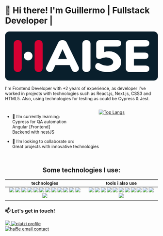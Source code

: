 # 🍉 Hi there! I'm Guillermo | Fullstack Developer |
<div align="center">
  <picture>
    <source media="(prefers-color-scheme: dark)" srcset="./images/hai5eLogo_darkBackground.svg">
    <source media="(prefers-color-scheme: light)" srcset="https://hai5e.com/haiseAssets/Digitales/1x/hai5eLogo_light-bg.png">
    <img width="700" heigth="225" alt="Hai5e brand logo - GuillermoRN" src="./images/hai5eLogo_darkBackground.svg">
  </picture>
</div>

I'm Frontend Developer with +2 years of experience, as developer I've worked in projects with technologies such as React.js, Next.js, CSS3 and HTML5. Also, using technologies for testing as could be Cypress & Jest.

<div style="display: flex">
    
  - 🌱 I’m currently learning: <br />
  Cypress for QA automation <br />
  Angular [Frontend] <br />
  Backend with nestJS 
  
  - 👯 I’m looking to collaborate on: <br />
  Great projects with innovative technologies <br />
    

  [![Top Langs](https://github-readme-stats.vercel.app/api/top-langs/?username=Hai5edfm&theme=dark&layout=compact)](https://github.com/anuraghazra/github-readme-stats)

</div>

<h2 align="center"> Some technologies I use: </h2>

| technologies | tools i also use |
| --- | --- |
| <div align="center"> <img src="https://img.shields.io/badge/HTML5-E34F26?style=for-the-badge&logo=html5&logoColor=white" /> <!-- HTML5 --> <img src="https://img.shields.io/badge/CSS3-1572B6?style=for-the-badge&logo=css3&logoColor=white" /> <!-- CSS3 --> <img src="https://img.shields.io/badge/Sass-CC6699?style=for-the-badge&logo=sass&logoColor=white" /> <!-- SASS --> <img src="https://img.shields.io/badge/Tailwind_CSS-38B2AC?style=for-the-badge&logo=tailwind-css&logoColor=white" /> <!-- Tailwind --> <img src="https://img.shields.io/badge/React-20232A?style=for-the-badge&logo=react&logoColor=61DAFB" /> <!-- React --> <img src="https://img.shields.io/badge/next.js-000000?style=for-the-badge&logo=nextdotjs&logoColor=white" /> <!-- NextJS --> <img src="https://img.shields.io/badge/JavaScript-323330?style=for-the-badge&logo=javascript&logoColor=F7DF1E" /> <!-- JavaScript --> <img src="https://img.shields.io/badge/TypeScript-007ACC?style=for-the-badge&logo=typescript&logoColor=white" /> <!-- Typescript --> <img src="https://img.shields.io/badge/Jest-C21325?style=for-the-badge&logo=jest&logoColor=white" /> <!-- Jest --> <img src="https://img.shields.io/badge/npm-CB3837?style=for-the-badge&logo=npm&logoColor=white" /> <!-- NPM --> <img src="https://img.shields.io/badge/GIT-E44C30?style=for-the-badge&logo=git&logoColor=black" /> <!-- Git --> <img src="https://img.shields.io/badge/Babel-F9DC3E?style=for-the-badge&logo=babel&logoColor=black" /> <!-- Babel --> <img src="https://img.shields.io/badge/Webpack-8DD6F9?style=for-the-badge&logo=Webpack&logoColor=white" /> <!-- Webpack --> </div> | <div align="center"> <img src="https://img.shields.io/badge/Postman-FF6C37?style=for-the-badge&logo=Postman&logoColor=white" /> <!-- Postman --> <img src="https://img.shields.io/badge/Ubuntu-E95420?style=for-the-badge&logo=ubuntu&logoColor=white" /> <!-- Ubuntu --> <img src="https://img.shields.io/badge/GNU%20Bash-4EAA25?style=for-the-badge&logo=GNU%20Bash&logoColor=white" /> <!-- bash --> <img src="https://img.shields.io/badge/NeoVim-%2357A143.svg?&style=for-the-badge&logo=neovim&logoColor=white" /> <!-- NeoVim --> <img src="https://img.shields.io/badge/Visual_Studio_Code-0078D4?style=for-the-badge&logo=visual%20studio%20code&logoColor=white" /> <!-- VS code --> <img src="https://img.shields.io/badge/Figma-D50030?style=for-the-badge&logo=figma&logoColor=white" /> <!-- Figma --> <img src="https://img.shields.io/badge/Markdown-000000?style=for-the-badge&logo=markdown&logoColor=white" /> <!-- Markdown --> <img src="https://img.shields.io/badge/Slack-4A154B?style=for-the-badge&logo=slack&logoColor=white" /> <!-- Slack --> <img src="https://img.shields.io/badge/Discord-5865F2?style=for-the-badge&logo=discord&logoColor=white" /> <!-- Discord --> <img src="https://img.shields.io/badge/Notion-000000?style=for-the-badge&logo=notion&logoColor=white" /> <!-- Notion --> <img src="https://img.shields.io/badge/Obsidian-483699?style=for-the-badge&logo=Obsidian&logoColor=white" /> <!-- Obsidian --> <img src="https://img.shields.io/badge/Trello-0052CC?style=for-the-badge&logo=trello&logoColor=white" /> <!-- Trello --> </div> |



### 📫 Let's get in touch!
<div> 
  <a href="https://www.linkedin.com/in/guillermo-rosales-n%C3%BA%C3%B1ez-17b1b61b9" target="_blank">
    <img alt"" src="https://img.shields.io/badge/LinkedIn-0077B5?style=for-the-badge&logo=linkedin&logoColor=white"></img>
  </a>

  <a href="https://platzi.com/p/guillermo-dfm/" target="_blank">
    <img alt="platzi profile" src="https://img.shields.io/badge/Platzi-98CA3F?style=for-the-badge&logo=platzi&logoColor=white"></img>
  </a>
</div>

<div>
  <a href="mailto:contact@hai5e.com">
    <picture> 
      <source media="(prefers-color-scheme: dark)" srcset="https://user-images.githubusercontent.com/79668074/174081409-06cb3a24-d20b-4832-88a4-83793ab722fe.png">
      <source media="(prefers-color-scheme: light)" srcset="https://user-images.githubusercontent.com/79668074/174081409-06cb3a24-d20b-4832-88a4-83793ab722fe.png">
      <img width="260" alt="hai5e email contact" src="https://user-images.githubusercontent.com/79668074/174081409-06cb3a24-d20b-4832-88a4-83793ab722fe.png"> 
    </picture>
  </a>
</div>

<!--
**Hai5edfm/Hai5edfm** is a ✨ _special_ ✨ repository because its `README.md` (this file) appears on your GitHub profile.

Here are some ideas to get you started:

- 🔭 I’m currently working on ...
- 🌱 I’m currently learning ...
- 👯 I’m looking to collaborate on ...
- 🤔 I’m looking for help with ...
- 💬 Ask me about ...
- 📫 How to reach me: ...
- 😄 Pronouns: ...
- ⚡ Fun fact: ...
-->
